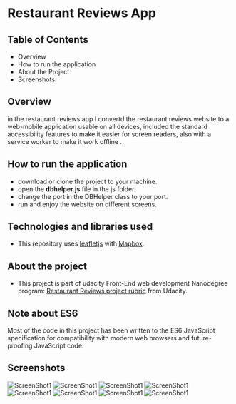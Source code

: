 # Restaurant Reviews App


## Table of Contents
- Overview
- How to run the application
- About the Project
- Screenshots

## Overview
in the restaurant reviews app I convertd the restaurant reviews website to a web-mobile application usable on all devices, included the standard accessibility features to make it easier for screen readers, also with a service worker to make it work offline .


## How to run the application
- download or clone the project to your machine.
- open the **dbhelper.js** file in the js folder.
- change the port in the DBHelper class to your port.
- run and enjoy the website on different screens.


## Technologies and libraries used
- This repository uses [leafletjs](https://leafletjs.com/) with [Mapbox](https://www.mapbox.com/). 


## About the project
- This project is part of udacity Front-End web development Nanodegree program:
	 [Restaurant Reviews project rubric](https://review.udacity.com/#!/rubrics/1090/view) from Udacity.

## Note about ES6
Most of the code in this project has been written to the ES6 JavaScript specification for compatibility with modern web browsers and future-proofing JavaScript code.

## Screenshots

![ScreenShot1](img/screenshots/ss1.jpg)
![ScreenShot1](img/screenshots/ss2.jpg)
![ScreenShot1](img/screenshots/ss3.jpg)
![ScreenShot1](img/screenshots/ss4.jpg)
![ScreenShot1](img/screenshots/ss5.jpg)
![ScreenShot1](img/screenshots/ss6.jpg)
![ScreenShot1](img/screenshots/ss7.jpg)
![ScreenShot1](img/screenshots/ss8.jpg)
